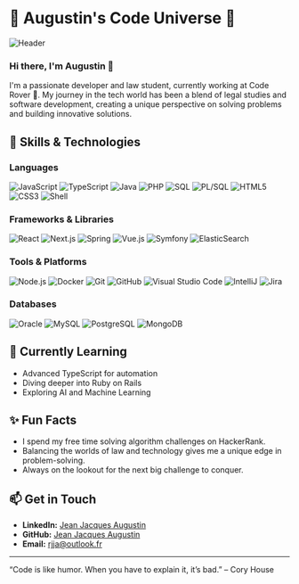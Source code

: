 # 🌟 Augustin's Code Universe 🌟

![Header](https://your-header-image-url.com)

### Hi there, I'm Augustin 👋

I'm a passionate developer and law student, currently working at Code Rover 🚀. My journey in the tech world has been a blend of legal studies and software development, creating a unique perspective on solving problems and building innovative solutions.

## 🚀 Skills & Technologies

### Languages
![JavaScript](https://skillicons.dev/icons?i=javascript&theme=dark)
![TypeScript](https://skillicons.dev/icons?i=typescript&theme=dark)
![Java](https://skillicons.dev/icons?i=java&theme=dark)
![PHP](https://skillicons.dev/icons?i=php&theme=dark)
![SQL](https://skillicons.dev/icons?i=mysql&theme=dark)
![PL/SQL](https://skillicons.dev/icons?i=oracle&theme=dark)
![HTML5](https://skillicons.dev/icons?i=html&theme=dark)
![CSS3](https://skillicons.dev/icons?i=css&theme=dark)
![Shell](https://skillicons.dev/icons?i=linux&theme=dark)

### Frameworks & Libraries
![React](https://skillicons.dev/icons?i=react&theme=dark)
![Next.js](https://skillicons.dev/icons?i=nextjs&theme=dark)
![Spring](https://skillicons.dev/icons?i=spring&theme=dark)
![Vue.js](https://skillicons.dev/icons?i=vue&theme=dark)
![Symfony](https://skillicons.dev/icons?i=symfony&theme=dark)
![ElasticSearch](https://skillicons.dev/icons?i=elasticsearch&theme=dark)

### Tools & Platforms
![Node.js](https://skillicons.dev/icons?i=nodejs&theme=dark)
![Docker](https://skillicons.dev/icons?i=docker&theme=dark)
![Git](https://skillicons.dev/icons?i=git&theme=dark)
![GitHub](https://skillicons.dev/icons?i=github&theme=dark)
![Visual Studio Code](https://skillicons.dev/icons?i=vscode&theme=dark)
![IntelliJ](https://skillicons.dev/icons?i=intellij&theme=dark)
![Jira](https://skillicons.dev/icons?i=jira&theme=dark)

### Databases
![Oracle](https://skillicons.dev/icons?i=oracle&theme=dark)
![MySQL](https://skillicons.dev/icons?i=mysql&theme=dark)
![PostgreSQL](https://skillicons.dev/icons?i=postgres&theme=dark)
![MongoDB](https://skillicons.dev/icons?i=mongodb&theme=dark)

## 🌱 Currently Learning

- Advanced TypeScript for automation
- Diving deeper into Ruby on Rails
- Exploring AI and Machine Learning

## ✨ Fun Facts

- I spend my free time solving algorithm challenges on HackerRank.
- Balancing the worlds of law and technology gives me a unique edge in problem-solving.
- Always on the lookout for the next big challenge to conquer.

## 📫 Get in Touch

- **LinkedIn:** [Jean Jacques Augustin](https://www.linkedin.com/in/jean-jacques-augustin)
- **GitHub:** [Jean Jacques Augustin](https://github.com/Jean-Jacques-Augustin)
- **Email:** rjja@outlook.fr

---

“Code is like humor. When you have to explain it, it’s bad.” – Cory House
